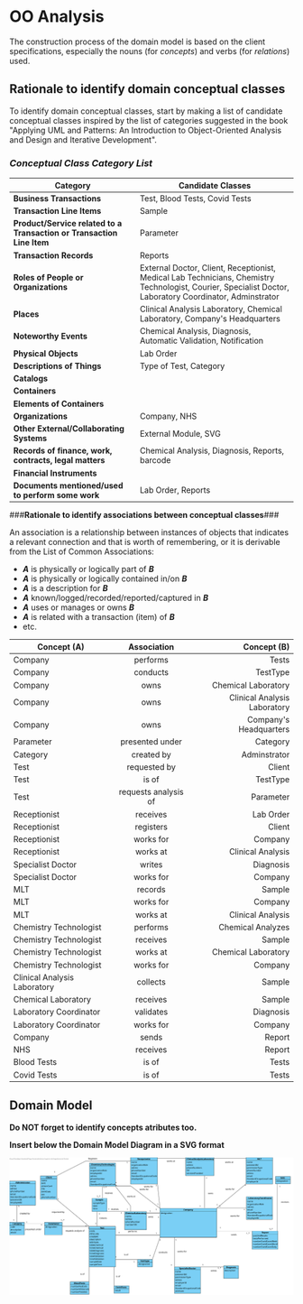 # OO Analysis #

The construction process of the domain model is based on the client specifications, especially the nouns (for _concepts_) and verbs (for _relations_) used. 

## Rationale to identify domain conceptual classes ##
To identify domain conceptual classes, start by making a list of candidate conceptual classes inspired by the list of categories suggested in the book "Applying UML and Patterns: An Introduction to Object-Oriented Analysis and Design and Iterative Development". 


### _Conceptual Class Category List_ ###

| **Category** 		|  **Candidate Classes** |
|------------  				|---------      |
| **Business Transactions** 	| Test, Blood Tests, Covid Tests|
|**Transaction Line Items**| Sample|
|**Product/Service related to a Transaction or Transaction Line Item**| Parameter  |
|**Transaction Records**|  Reports|
|**Roles of People or Organizations**|External Doctor, Client, Receptionist, Medical Lab Technicians, Chemistry Technologist, Courier, Specialist Doctor, Laboratory Coordinator, Adminstrator|
|**Places**|Clinical Analysis Laboratory, Chemical Laboratory, Company's Headquarters|
|**Noteworthy Events**|Chemical Analysis, Diagnosis, Automatic Validation, Notification|
|**Physical Objects**| Lab Order|
|**Descriptions of Things**| Type of Test, Category|
|**Catalogs**||
|**Containers**||
|**Elements of Containers**| |
|**Organizations**|Company, NHS|
|**Other External/Collaborating Systems**| External Module,  SVG|
|**Records of finance, work, contracts, legal matters**|Chemical Analysis, Diagnosis, Reports, barcode|
|**Financial Instruments**||
|**Documents mentioned/used to perform some work**| Lab Order, Reports|




###**Rationale to identify associations between conceptual classes**###

An association is a relationship between instances of objects that indicates a relevant connection and that is worth of remembering, or it is derivable from the List of Common Associations: 

+ **_A_** is physically or logically part of **_B_**
+ **_A_** is physically or logically contained in/on **_B_**
+ **_A_** is a description for **_B_**
+ **_A_** known/logged/recorded/reported/captured in **_B_**
+ **_A_** uses or manages or owns **_B_**
+ **_A_** is related with a transaction (item) of **_B_**
+ etc.



| Concept (A) 		|  Association   	|  Concept (B) |
|----------	   		|:-------------:		|------:       |
| Company 	| performs| Tests|
|Company | conducts | TestType|
|Company | owns | Chemical Laboratory|
|Company| owns | Clinical Analysis Laboratory|
|Company| owns | Company's Headquarters|
| Parameter 	| presented under  | Category  |
| Category | created by | Adminstrator
| Test | requested by | Client
| Test | is of | TestType
|Test | requests analysis of | Parameter|
| Receptionist | receives | Lab Order
| Receptionist | registers | Client
| Receptionist | works for | Company
| Receptionist | works at | Clinical Analysis
| Specialist Doctor | writes | Diagnosis|
| Specialist Doctor | works for| Company|
| MLT | records | Sample|
|MLT | works for | Company
|MLT | works at | Clinical Analysis
| Chemistry Technologist | performs | Chemical Analyzes
| Chemistry Technologist | receives | Sample
|Chemistry Technologist | works at | Chemical Laboratory
|Chemistry Technologist | works for| Company
| Clinical Analysis Laboratory 	| collects | Sample|
| Chemical Laboratory 	| receives | Sample|
| Laboratory Coordinator 	| validates | Diagnosis|
| Laboratory Coordinator | works for | Company
|Company| sends| Report
|NHS | receives| Report
|Blood Tests| is of| Tests
|Covid Tests| is of | Tests





## Domain Model

**Do NOT forget to identify concepts atributes too.**

**Insert below the Domain Model Diagram in a SVG format**

![DM.svg](MD.svg)




